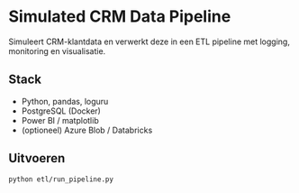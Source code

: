 # Simulated CRM Data Pipeline

Simuleert CRM-klantdata en verwerkt deze in een ETL pipeline met logging, monitoring en visualisatie.

## Stack
- Python, pandas, loguru
- PostgreSQL (Docker)
- Power BI / matplotlib
- (optioneel) Azure Blob / Databricks

## Uitvoeren
```bash
python etl/run_pipeline.py
```
